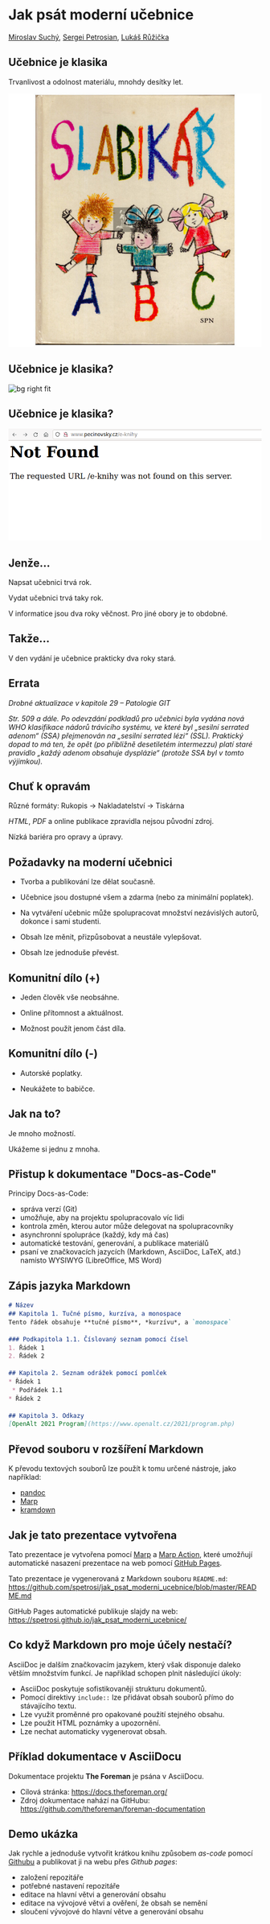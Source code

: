 <!--
title: Jak psát moderní učebnice
theme: gaia
class:
 - invert
headingDivider: 2 
paginate: true
-->

<!--
_class:
 - lead
 - invert
-->

# Jak psát moderní učebnice

[Miroslav Suchý](mailto:msuchy@redhat.com), [Sergei Petrosian](mailto:spetrosi@redhat.com), [Lukáš Růžička](mailto:lruzicka@redhat.com)

## Učebnice je klasika

Trvanlivost a odolnost materiálu, mnohdy desítky let.

![bg right](img/slabikar.jpg)

## Učebnice je klasika?

![bg right fit](img/baltik.jpg)

## Učebnice je klasika?

![bg right fit](img/not-found.png)

## Jenže...

Napsat učebnici trvá rok.

Vydat učebnici trvá taky rok.

V informatice jsou dva roky věčnost. Pro jiné obory je to obdobné.

## Takže...

V den vydání je učebnice prakticky dva roky stará.

## Errata

*Drobné aktualizace v kapitole 29 – Patologie GIT*

*Str. 509 a dále. Po odevzdání podkladů pro učebnici byla vydána nová WHO klasifikace nádorů trávicího systému, ve které byl „sesilní serrated adenom“ (SSA) přejmenován na „sesilní serrated lézi“ (SSL). Praktický dopad to má ten, že opět (po přibližně desetiletém intermezzu) platí staré pravidlo „každý adenom obsahuje dysplázie“ (protože SSA byl v tomto výjimkou).*

## Chuť k opravám

Různé formáty: Rukopis -> Nakladatelství -> Tiskárna

*HTML*, *PDF* a online publikace zpravidla nejsou původní zdroj.

Nízká bariéra pro opravy a úpravy.

## Požadavky na moderní učebnici

- Tvorba a publikování lze dělat současně.

- Učebnice jsou dostupné všem a zdarma (nebo za minimální poplatek).

- Na vytváření učebnic může spolupracovat množství nezávislých autorů, dokonce i sami studenti.

- Obsah lze měnit, přizpůsobovat a neustále vylepšovat.

- Obsah lze jednoduše převést.

## Komunitní dílo (+)

- Jeden člověk vše neobsáhne.

- Online přítomnost a aktuálnost.

- Možnost použít jenom část díla.

## Komunitní dílo (-)

- Autorské poplatky.

- Neukážete to babičce.

## <!--fit--> Jak na to?

<!--
Tady si předáme slovo
-->

Je mnoho možností.

Ukážeme si jednu z mnoha.

## <!--fit--> Přistup k dokumentace "Docs-as-Code"

Principy Docs-as-Code:

- správa verzí (Git)
- umožňuje, aby na projektu spolupracovalo víc lidi
- kontrola změn, kterou autor může delegovat na spolupracovníky
- asynchronní spolupráce (každý, kdy má čas)
- automatické testování, generování, a publikace materiálů
- psaní ve značkovacích jazycích (Markdown, AsciiDoc, LaTeX, atd.) namísto WYSIWYG (LibreOffice, MS Word)

## Zápis jazyka Markdown

```md
# Název
## Kapitola 1. Tučné písmo, kurzíva, a monospace
Tento řádek obsahuje **tučné písmo**, *kurzívu*, a `monospace`

### Podkapitola 1.1. Číslovaný seznam pomocí čísel
1. Řádek 1
2. Řádek 2

## Kapitola 2. Seznam odrážek pomocí pomlček
* Řádek 1
 * Podřádek 1.1
* Řádek 2

## Kapitola 3. Odkazy
[OpenAlt 2021 Program](https://www.openalt.cz/2021/program.php)
```

## Převod souboru v rozšíření Markdown

K převodu textových souborů lze použít k tomu určené nástroje, jako například:
- [pandoc](https://pandoc.org/)
- [Marp](https://marp.app/)
- [kramdown](https://kramdown.gettalong.org/)

<!--
Tady bude ukázka převod příkladu do HTML pomocí pandoc
-->

## Jak je tato prezentace vytvořena

Tato prezentace je vytvořena pomocí [Marp](https://marp.app/) a [Marp Action](https://github.com/ralexander-phi/marp-action), které umožňují automatické nasazení prezentace na web pomocí [GitHub Pages](https://pages.github.com/).

Tato prezentace je vygenerovaná z Markdown souboru `README.md`:
https://github.com/spetrosi/jak_psat_moderni_ucebnice/blob/master/README.md

GitHub Pages automatické publikuje slajdy na web:
https://spetrosi.github.io/jak_psat_moderni_ucebnice/

<!--
Tady bude ukázka převod slajdů z README.md do HTML a PDF pomocí marp
-->

## Co když Markdown pro moje účely nestačí?

AsciiDoc je dalším značkovacím jazykem, který však disponuje daleko větším množstvím funkcí. Je například schopen plnit následující úkoly:

- AsciiDoc poskytuje sofistikovaněji strukturu dokumentů.
- Pomocí direktivy `include::` lze přidávat obsah souborů přímo do stávajícího textu.
- Lze využit proměnné pro opakované použití stejného obsahu.
- Lze použit HTML poznámky a upozornění.
- Lze nechat automaticky vygenerovat obsah.

## Příklad dokumentace v AsciiDocu

Dokumentace projektu __The Foreman__ je psána v AsciiDocu.

- Cílová stránka: https://docs.theforeman.org/
- Zdroj dokumentace nahází na GitHubu: https://github.com/theforeman/foreman-documentation

<!--
Tady bude ukázka jak Foreman docs používají AsciiDoc pro generace své dokumentace
-->

<!--
Tady si předáme slovo
-->

## Demo ukázka

Jak rychle a jednoduše vytvořit krátkou knihu způsobem *as-code* pomocí [Githubu](github.com) a publikovat ji na webu přes *Github pages*:

- založení repozitáře
- potřebné nastavení repozitáře
- editace na hlavní větvi a generování obsahu
- editace na vývojové větvi a ověření, že obsah se nemění
- sloučení vývojové do hlavní větve a generování obsahu
